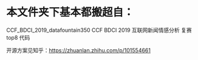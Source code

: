 # 本文件夹下基本都搬超自：

CCF_BDCI_2019_datafountain350
CCF BDCI 2019 互联网新闻情感分析 复赛top8 代码

开源方案见知乎：https://zhuanlan.zhihu.com/p/101554661